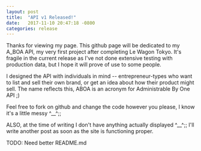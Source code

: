 ```yaml
---
layout: post
title:  "API v1 Released!"
date:   2017-11-10 20:47:18 -0800
categories: release
---
```


Thanks for viewing my page. This github page will be dedicated to my A_BOA API,
my very first project after completing Le Wagon Tokyo. It's fragile in the
current release as I've not done extensive testing with production data, but
I hope it will prove of use to some people.

I designed the API with individuals in mind -- entrepreneur-types who want to
list and sell their own brand, or get an idea about how their product might sell.
The name reflects this, ABOA is an acronym for Administrable By One API ;)

Feel free to fork on github and change the code however you please, I know
it's a little messy ^__^;;

ALSO, at the time of writing I don't have anything actually displayed ^__^;;
I'll write another post as soon as the site is functioning proper.

TODO: Need better README.md
